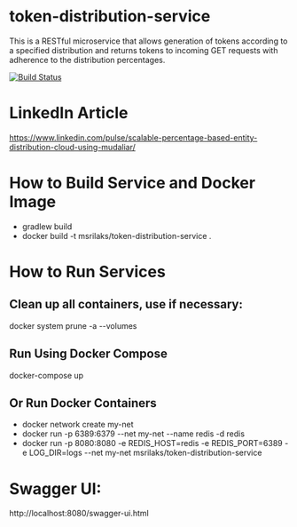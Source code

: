 # token-distribution-service
This is a RESTful microservice that allows generation of tokens according to a
specified distribution and returns tokens to incoming GET requests with adherence to the distribution percentages.

[![Build Status](https://travis-ci.org/msrilaks/token-distribution-service.svg?branch=master)](https://travis-ci.org/msrilaks/token-distribution-service)

# LinkedIn Article
https://www.linkedin.com/pulse/scalable-percentage-based-entity-distribution-cloud-using-mudaliar/

# How to Build Service and Docker Image
* gradlew build
* docker build -t msrilaks/token-distribution-service .

# How to Run Services

## Clean up all containers, use if necessary:
docker system prune -a --volumes

## Run Using Docker Compose
docker-compose up

## Or Run Docker Containers
* docker network create my-net
* docker run -p 6389:6379 --net my-net --name redis -d redis
* docker run -p 8080:8080 -e REDIS_HOST=redis -e REDIS_PORT=6389 -e LOG_DIR=logs
 --net my-net msrilaks/token-distribution-service

# Swagger UI:
http://localhost:8080/swagger-ui.html
